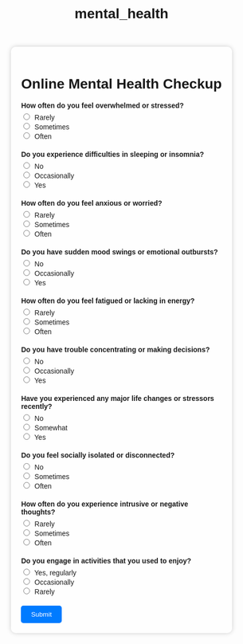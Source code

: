 # mental_health
<!DOCTYPE html>
<html lang="en">
<head>
  <meta charset="UTF-8">
  <title>Online Mental Health Checkup</title>
  <style>
    body {
      margin: 0;
      padding: 0;
      font-family: Arial, sans-serif;
      background-image: url('mental_health_background_image.jpg'); /* Replace with your background image URL */
      background-size: cover;
      background-position: center;
      background-attachment: fixed;
    }
    .container {
      width: 80%;
      margin: 50px auto;
      padding: 20px;
      background-color: rgba(255, 255, 255, 0.8);
      border-radius: 10px;
      box-shadow: 0 0 10px rgba(0, 0, 0, 0.2);
    }
    h1, h3 {
      text-align: center;
    }
    form {
      max-width: 600px;
      margin: 0 auto;
    }
    .question {
      margin-bottom: 20px;
    }
    label {
      display: block;
      margin-bottom: 5px;
      font-weight: bold;
    }
    input[type="radio"] {
      margin-right: 5px;
    }
    input[type="submit"] {
      padding: 10px 20px;
      background-color: #007bff;
      color: #fff;
      border: none;
      border-radius: 5px;
      cursor: pointer;
    }
  </style>
</head>
<body>
  <div class="container">
    <h1>Online Mental Health Checkup</h1>
    <form id="mentalHealthForm">
      <div class="question">
        <label for="q1">How often do you feel overwhelmed or stressed?</label>
        <input type="radio" name="q1" value="1"> Rarely<br>
        <input type="radio" name="q1" value="2"> Sometimes<br>
        <input type="radio" name="q1" value="3"> Often<br>
      </div>
      <div class="question">
        <label for="q2">Do you experience difficulties in sleeping or insomnia?</label>
        <input type="radio" name="q2" value="1"> No<br>
        <input type="radio" name="q2" value="2"> Occasionally<br>
        <input type="radio" name="q2" value="3"> Yes<br>
      </div>
      <!-- Add more questions -->
      <div class="question">
        <label for="q3">How often do you feel anxious or worried?</label>
        <input type="radio" name="q3" value="1"> Rarely<br>
        <input type="radio" name="q3" value="2"> Sometimes<br>
        <input type="radio" name="q3" value="3"> Often<br>
      </div>
      <!-- Add more questions -->
      <div class="question">
        <label for="q4">Do you have sudden mood swings or emotional outbursts?</label>
        <input type="radio" name="q4" value="1"> No<br>
        <input type="radio" name="q4" value="2"> Occasionally<br>
        <input type="radio" name="q4" value="3"> Yes<br>
      </div>
      <!-- Add more questions -->
      <div class="question">
        <label for="q5">How often do you feel fatigued or lacking in energy?</label>
        <input type="radio" name="q5" value="1"> Rarely<br>
        <input type="radio" name="q5" value="2"> Sometimes<br>
        <input type="radio" name="q5" value="3"> Often<br>
      </div>
      <!-- Add more questions -->
      <div class="question">
        <label for="q6">Do you have trouble concentrating or making decisions?</label>
        <input type="radio" name="q6" value="1"> No<br>
        <input type="radio" name="q6" value="2"> Occasionally<br>
        <input type="radio" name="q6" value="3"> Yes<br>
      </div>
      <!-- Add more questions -->
      <div class="question">
        <label for="q7">Have you experienced any major life changes or stressors recently?</label>
        <input type="radio" name="q7" value="1"> No<br>
        <input type="radio" name="q7" value="2"> Somewhat<br>
        <input type="radio" name="q7" value="3"> Yes<br>
      </div>
      <!-- Add more questions -->
      <div class="question">
        <label for="q8">Do you feel socially isolated or disconnected?</label>
        <input type="radio" name="q8" value="1"> No<br>
        <input type="radio" name="q8" value="2"> Sometimes<br>
        <input type="radio" name="q8" value="3"> Often<br>
      </div>
      <!-- Add more questions -->
      <div class="question">
        <label for="q9">How often do you experience intrusive or negative thoughts?</label>
        <input type="radio" name="q9" value="1"> Rarely<br>
        <input type="radio" name="q9" value="2"> Sometimes<br>
        <input type="radio" name="q9" value="3"> Often<br>
      </div>
      <!-- Add more questions -->
      <div class="question">
        <label for="q10">Do you engage in activities that you used to enjoy?</label>
        <input type="radio" name="q10" value="1"> Yes, regularly<br>
        <input type="radio" name="q10" value="2"> Occasionally<br>
        <input type="radio" name="q10" value="3"> Rarely<br>
      </div>
      <!-- Add more questions -->
      <input type="submit" value="Submit">
    </form>
    <div id="result" style="display: none;">
      <h3>Your Mental Health Score:</h3>
      <p id="score"></p>
      <h3>Suggestions:</h3>
      <p id="suggestions"></p>
    </div>
  </div>

  <script>
    document.getElementById('mentalHealthForm').addEventListener('submit', function(event) {
      event.preventDefault();
      
      // Calculate the total score based on selected radio button values
      let totalScore = 0;
      const form = document.getElementById('mentalHealthForm');
      const formData = new FormData(form);
      for (const entry of formData.entries()) {
        totalScore += parseInt(entry[1]);
      }
      
      // Display the result and suggestions based on the score
      const resultDiv = document.getElementById('result');
      const scoreDiv = document.getElementById('score');
      const suggestionsDiv = document.getElementById('suggestions');
      
      scoreDiv.textContent = `${totalScore} out of 30`; // Adjust the maximum score based on the number of questions
      resultDiv.style.display = 'block';
      
      // Provide suggestions based on the score range
      if (totalScore <= 10) {
        suggestionsDiv.textContent = "You seem to be doing well, but consider taking steps to maintain good mental health.";
      } else if (totalScore <= 20) {
        suggestionsDiv.textContent = "You might be experiencing some stress. Practice self-care and seek support if needed.";
      } else {
        suggestionsDiv.textContent = "You might be facing significant mental health challenges. Seek professional help and support.";
      }
    });
  </script>
</body>
</html>
